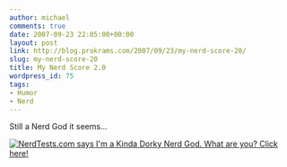 ```yaml
---
author: michael
comments: true
date: 2007-09-23 22:05:00+00:00
layout: post
link: http://blog.prokrams.com/2007/09/23/my-nerd-score-20/
slug: my-nerd-score-20
title: My Nerd Score 2.0
wordpress_id: 75
tags:
- Humor
- Nerd
---
```


Still a Nerd God it seems...

[ ![NerdTests.com says I'm a Kinda Dorky Nerd God.  What are you?  Click here!](http://www.nerdtests.com/images/badge/nt2/a28031df2385e079.png) ](http://www.nerdtests.com/nt2ref.html)
